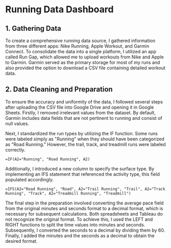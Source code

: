 # Running Data Dashboard 


## 1. Gathering Data


To create a comprehensive running data source, I gathered information from three different apps: Nike Running, Apple Workout, and Garmin Connect. To consolidate the data into a single platform, I utilized an app called Run Gap, which allowed me to upload workouts from Nike and Apple to Garmin. Garmin served as the primary storage for most of my runs and also provided the option to download a CSV file containing detailed workout data.


	
## 2. Data Cleaning and Preparation 


To ensure the accuracy and uniformity of the data, I followed several steps after uploading the CSV file into Google Drive and opening it in Google Sheets. Firstly, I removed irrelevant values from the dataset. By default, Garmin includes data fields that are not pertinent to running and consist of null values.


Next, I standardized the run types by utilizing the IF function. Some runs were labeled simply as "Running" when they should have been categorized as "Road Running." However, the trail, track, and treadmill runs were labeled correctly.




```
=IF(A2="Running", "Road Running", A2)
```
Additionally, I introduced a new column to specify the surface type. By implementing an IFS statement that referenced the activity type, this field populated accordingly.


```
=IFS(A2="Road Running", "Road", A2="Trail Running", "Trail", A2="Track Running", "Track", A2="Treadmill Running", "Treadmill")
```


The final step in the preparation involved converting the average pace field from the original minutes and seconds format to a decimal format, which is necessary for subsequent calculations. Both spreadsheets and Tableau do not recognize the original format. To achieve this, I used the LEFT and RIGHT functions to split the time values into minutes and seconds. Subsequently, I converted the seconds to a decimal by dividing them by 60. Finally, I added the minutes and the seconds as a decimal to obtain the desired format.
